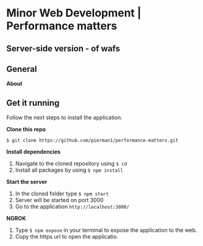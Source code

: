 
# Minor Web Development | Performance matters

## Server-side version - of wafs


## General

**About**

## Get it running

Follow the next steps to install the application.

**Clone this repo**

``$ git clone https://github.com/pierman1/performance-matters.git``

**Install dependencies**

1. Navigate to the cloned repository using ``$ cd``
2. Install all packages by using ```$ npm install```

**Start the server**

1. In the cloned folder type ```$ npm start```
2. Server will be started on port 3000
3. Go to the application ```http://localhost:3000/``` 
 
**NGROK**

1. Type  ```$ npm expose``` in your terminal to expose the application to the web.
2. Copy the https url to open the applicatio.



